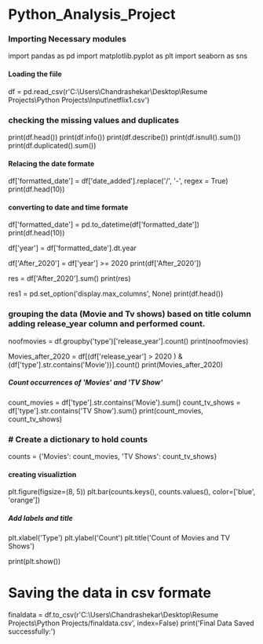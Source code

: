 # Python_Analysis_Project

### Importing Necessary modules

import pandas as pd
import matplotlib.pyplot as plt
import seaborn as sns

#### Loading the fiile

df = pd.read_csv(r'C:\Users\Chandrashekar\Desktop\Resume Projects\Python Projects\Input\netflix1.csv')

### checking the missing values and duplicates

print(df.head())
print(df.info())
print(df.describe())
print(df.isnull().sum())
print(df.duplicated().sum())

#### Relacing the date formate

df['formatted_date'] = df['date_added'].replace('/', '-', regex = True)
print(df.head(10))

#### converting to date and time formate

df['formatted_date'] = pd.to_datetime(df['formatted_date'])
print(df.head(10))

df['year'] = df['formatted_date'].dt.year

df['After_2020'] = df['year'] >= 2020
print(df['After_2020'])

res = df['After_2020'].sum()
print(res)

res1 = pd.set_option('display.max_columns', None)
print(df.head())


### grouping the data (Movie and Tv shows) based on title column adding release_year column and performed count.

noofmovies = df.groupby('type')['release_year'].count()
print(noofmovies)


Movies_after_2020 = df[(df['release_year'] > 2020 ) & (df['type'].str.contains('Movie'))].count()
print(Movies_after_2020)


##### Count occurrences of 'Movies' and 'TV Show'

count_movies = df['type'].str.contains('Movie').sum()
count_tv_shows = df['type'].str.contains('TV Show').sum()
print(count_movies, count_tv_shows)

### # Create a dictionary to hold counts

counts = {'Movies': count_movies, 'TV Shows': count_tv_shows}


#### creating visualiztion

plt.figure(figsize=(8, 5))
plt.bar(counts.keys(), counts.values(), color=['blue', 'orange'])

##### Add labels and title

plt.xlabel('Type')
plt.ylabel('Count')
plt.title('Count of Movies and TV Shows')

print(plt.show())


# Saving the data in csv formate

finaldata = df.to_csv(r'C:\Users\Chandrashekar\Desktop\Resume Projects\Python Projects/finaldata.csv', index=False)
print('Final Data Saved successfully:')
